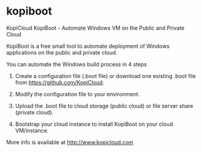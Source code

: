 # kopiboot
KopiCloud KopiBoot - Automate Windows VM on the Public and Private Cloud 

KopiBoot is a free small tool to automate deployment of Windows applications on the public and private cloud.

You can automate the Windows build process in 4 steps 

1) Create a configuration file (.boot file) or download one existing .boot file from https://github.com/KopiCloud.

2) Modify the configuration file to your environment.

3) Upload the .boot file to cloud storage (public cloud) or file server share (private cloud).

4) Bootstrap your cloud instance to install KopiBoot on your cloud VM/instance.

More info is available at http://www.kopicloud.com
